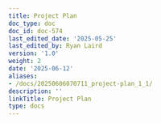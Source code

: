 ```yaml
---
title: Project Plan
doc_type: doc
doc_id: doc-574
last_edited_date: '2025-05-25'
last_edited_by: Ryan Laird
version: '1.0'
weight: 2
date: '2025-06-12'
aliases:
- /docs/20250606070711_project-plan_1_1/
description: ''
linkTitle: Project Plan
type: docs
---
```


